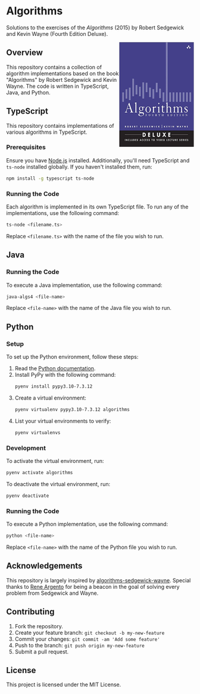 # Algorithms

Solutions to the exercises of the _Algorithms_ (2015) by Robert Sedgewick and Kevin Wayne (Fourth Edition Deluxe).

<a href="url"><img src="assets/book_cover.jpg" align="right" height="280" width="200"></a>

## Overview

This repository contains a collection of algorithm implementations based on the book "Algorithms" by Robert Sedgewick and Kevin Wayne. The code is written in TypeScript, Java, and Python.

## TypeScript

This repository contains implementations of various algorithms in TypeScript.

### Prerequisites

Ensure you have [Node.js](https://nodejs.org/) installed. Additionally, you'll need TypeScript and `ts-node` installed globally. If you haven't installed them, run:

```bash
npm install -g typescript ts-node
```

### Running the Code

Each algorithm is implemented in its own TypeScript file. To run any of the implementations, use the following command:

```bash
ts-node <filename.ts>
```

Replace `<filename.ts>` with the name of the file you wish to run.

## Java

### Running the Code

To execute a Java implementation, use the following command:

```bash
java-algs4 <file-name>
```

Replace `<file-name>` with the name of the Java file you wish to run.

## Python

### Setup

To set up the Python environment, follow these steps:

1. Read the [Python documentation](https://github.com/pharrukh/lookup_repository/blob/master/python.md#pyenv---python-version-manager).
2. Install PyPy with the following command:
   ```bash
   pyenv install pypy3.10-7.3.12
   ```
3. Create a virtual environment:
   ```bash
   pyenv virtualenv pypy3.10-7.3.12 algorithms
   ```
4. List your virtual environments to verify:
   ```bash
   pyenv virtualenvs
   ```

### Development

To activate the virtual environment, run:

```bash
pyenv activate algorithms
```

To deactivate the virtual environment, run:

```bash
pyenv deactivate
```

### Running the Code

To execute a Python implementation, use the following command:

```bash
python <file-name>
```

Replace `<file-name>` with the name of the Python file you wish to run.

## Acknowledgements

This repository is largely inspired by [algorithms-sedgewick-wayne](https://github.com/reneargento/algorithms-sedgewick-wayne/). Special thanks to [Rene Argento](https://github.com/reneargento) for being a beacon in the goal of solving every problem from Sedgewick and Wayne.

## Contributing

1. Fork the repository.
2. Create your feature branch: `git checkout -b my-new-feature`
3. Commit your changes: `git commit -am 'Add some feature'`
4. Push to the branch: `git push origin my-new-feature`
5. Submit a pull request.

## License

This project is licensed under the MIT License.

